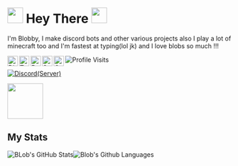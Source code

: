 # <img src="https://cdn.discordapp.com/attachments/809031839032672327/813335528472182814/740595152124510228.gif" width="35px"> Hey There <img src="https://cdn.discordapp.com/attachments/809031839032672327/813335958170632192/796599576240455692.gif" width="35px">

I'm Blobby, I make discord bots and other various projects also I play a lot of minecraft too and I'm fastest at typing(lol jk) and I love blobs so much !!!

<a href="https://discord.gg/RWSEj6JrjJ">
  <img align="left" alt="Discord" width="23px" src="https://raw.githubusercontent.com/peterthehan/peterthehan/master/assets/discord.svg" />
</a>
<a href="https://twitter.com/BlobbyDev">
  <img align="left" alt="Twitter" width="23px" src="https://raw.githubusercontent.com/peterthehan/peterthehan/master/assets/twitter.svg" />
</a>
<a href="https://www.reddit.com/user/BlobbyDev">
  <img align="left" alt="Reddit" width="23px" src="https://raw.githubusercontent.com/peterthehan/peterthehan/master/assets/reddit.svg" />
</a>
<a href="https://open.spotify.com/user/4y38lwzm4zn0vld9nfvnvv5ys">
  <img align="left" alt="Spotify" width="23px" src="https://raw.githubusercontent.com/peterthehan/peterthehan/master/assets/spotify.svg" />
</a>
<a href="https://www.youtube.com/watch?v=dQw4w9WgXcQ">
  <img align="left" alt="OnlyFans" width="23px" src="https://cdn.discordapp.com/attachments/809031839032672327/813033046927343646/8e88ca9a562a39037a9d708810f3de5b.png" />
</a>

![Profile Visits](https://komarev.com/ghpvc/?username=Dinav69&color=yellow&label=Profile-Visits&width=26px)

[![Discord(Server)](https://img.shields.io/discord/785447323156742204?color=7289DA&logo=discord&style=for-the-badge&label=Server)](https://discord.gg/RWSEj6JrjJ)

<a href="https://discord.gg/RWSEj6JrjJ">
<img height="80px" src="https://discord.c99.nl/widget/theme-4/686951405046464534.png" />
</a>

## My Stats

![BLob's GitHub Stats](https://github-readme-stats.vercel.app/api?username=BlobbyDev&show_icons=true&theme=react)![Blob's Github Languages](https://github-readme-stats.vercel.app/api/top-langs?username=BlobbyDev&show_icons=true&theme=tokyonight&layout=compact)








